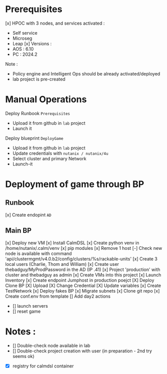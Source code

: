 # Prerequisites
[x] HPOC with 3 nodes, and services activated :
  - Self service
  - Microseg
  - Leap
[x] Versions :
 - AOS : 6.10
 - PC : 2024.2

Note : 
 - Policy engine and Intelligent Ops should be already activated/deployed
 - lab project is pre-created

# Manual Operations
Deploy Runbook `Prerequisites`
 - Upload it from github in `lab` project
 - Launch it

Deploy blueprint `DeployGame`
 - Upload it from github in `lab` project
 - Update credentials with `nutanix / nutanix/4u`
 - Select cluster and primary Network
 - Launch-it


# Deployment of game through BP

## Runbook
[x] Create endopint `AD`

## Main BP
[x] Deploy new VM
[x] Install CalmDSL
[x] Create python venv in /home/nutanix/.calm/venv
[x] pip modules
[x] Remove 1 host
[-] Check new node is available with command 'api/clustermgmt/v4.0.b2/config/clusters/%s/rackable-units'
[x] Create 3 local users (Charlie, Thom and William)
[x] Create user thebadguy/MyProdPassword in the AD (IP .41)
[x] Project 'production' with cluster and thebadguy as admin
[x] Create VMs into this project
[x] Launch Inventory
[x] Create endpoint Jumphost in production poejct
[X] Deploy Clone BP
  [X] Upload
  [X] Change Credential
  [X] Update variables
[x] Create TestNetwork
[x] Deploy fakes BP
[x] Migrate subnets
[x] Clone git repo
[x] Create conf.env from template
[] Add day2 actions
 - [] launch servers
 - [] reset game

# Notes :
 - [] Double-check node available in lab
 - [] Double-check project creation with user (in preparation - 2nd try seems ok)
 - [x] registry for calmdsl container
